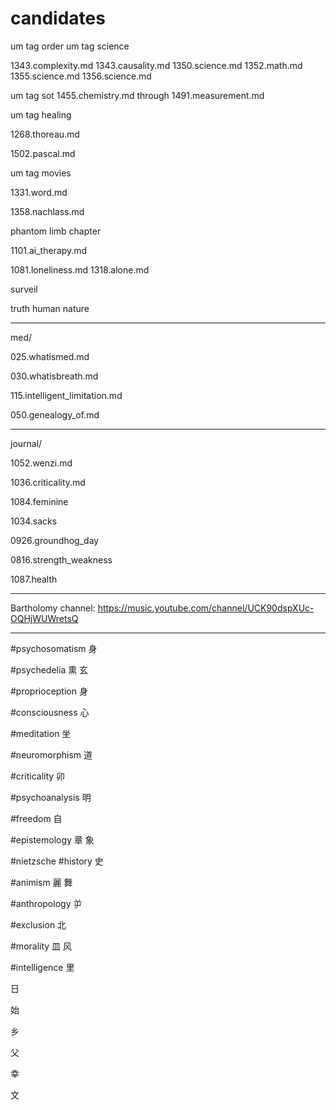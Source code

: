 # candidates

um tag order
um tag science

1343.complexity.md
1343.causality.md
1350.science.md
1352.math.md
1355.science.md
1356.science.md

um tag sot 1455.chemistry.md through 1491.measurement.md

um tag healing

1268.thoreau.md

1502.pascal.md

um tag movies

1331.word.md

1358.nachlass.md

phantom limb chapter

1101.ai_therapy.md

1081.loneliness.md
1318.alone.md

surveil

truth
human nature

---

med/

025.whatismed.md

030.whatisbreath.md

115.intelligent_limitation.md

050.genealogy_of.md

---

journal/

1052.wenzi.md

1036.criticality.md

1084.feminine

1034.sacks

0926.groundhog_day

0816.strength_weakness

1087.health

---

Bartholomy channel:
https://music.youtube.com/channel/UCK90dspXUc-OQHjWUWretsQ

---


#psychosomatism
身

#psychedelia
熏
玄

#proprioception
身

#consciousness
心

#meditation
坐

#neuromorphism
道

#criticality
卯

#psychoanalysis
明

#freedom
自

#epistemology
章
象

#nietzsche
#history
史

#animism
麗
舞

#anthropology
屰

#exclusion
北

#morality
皿
风

#intelligence
里

日

始

乡

父

幸


文
